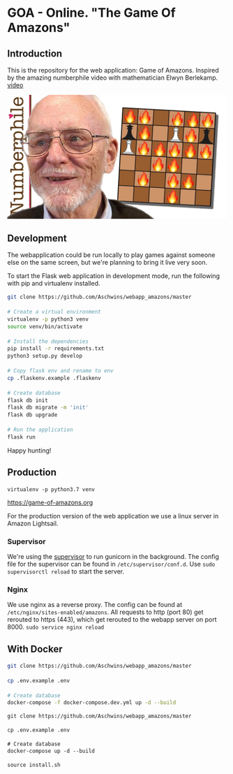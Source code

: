 # GOA - Online. "The Game Of Amazons"

## Introduction

This is the repository for the web application: Game of Amazons. Inspired by the amazing numberphile video with mathematician 
Elwyn Berlekamp. [video](https://www.youtube.com/watch?v=kjSOSeRZVNg)

![Erwyn](amazons/static/img/elwynamazons.jpg)

## Development

The webapplication could be run locally to play games against someone else on the same screen, but we're planning to bring it live very soon.

To start the Flask web application in development mode, run the following with pip and virtualenv installed.

```sh
git clone https://github.com/Aschwins/webapp_amazons/master

# Create a virtual environment
virtualenv -p python3 venv
source venv/bin/activate

# Install the dependencies
pip install -r requirements.txt
python3 setup.py develop

# Copy flask env and rename to env
cp .flaskenv.example .flaskenv

# Create database
flask db init
flask db migrate -m 'init'
flask db upgrade

# Run the application
flask run
```

Happy hunting!

## Production

``` 
virtualenv -p python3.7 venv
```

https://game-of-amazons.org

For the production version of the web application we use a linux server in Amazon Lightsail.


### Supervisor
We're using the [supervisor](http://supervisord.org/) to run gunicorn in the background. The config file for the 
supervisor can be found in `/etc/supervisor/conf.d`. Use 
```sudo supervisorctl reload```
to start the server.

### Nginx
We use nginx as a reverse proxy. The config can be found at `/etc/nginx/sites-enabled/amazons`. All requests to http 
(port 80) get rerouted to https (443), which get rerouted to the webapp server on port 8000.
```sudo service nginx reload```


## With Docker

```sh
git clone https://github.com/Aschwins/webapp_amazons/master

cp .env.example .env

# Create database
docker-compose -f docker-compose.dev.yml up -d --build
```

```
git clone https://github.com/Aschwins/webapp_amazons/master

cp .env.example .env

# Create database
docker-compose up -d --build

source install.sh
```
